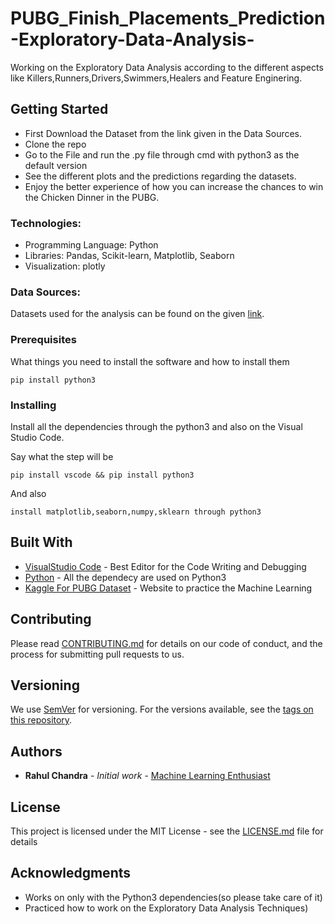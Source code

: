 # PUBG_Finish_Placements_Prediction-Exploratory-Data-Analysis-
Working on the Exploratory Data Analysis according to the different aspects like Killers,Runners,Drivers,Swimmers,Healers and Feature Enginering.

## Getting Started
* First Download the Dataset from the link given in the Data Sources.
* Clone the repo 
* Go to the File and run the .py file through cmd with python3 as the default version
* See the different plots and the predictions regarding the datasets.
* Enjoy the better experience of how you can increase the chances to win the Chicken Dinner in the PUBG.

### Technologies:
* Programming Language: Python
* Libraries: Pandas, Scikit-learn, Matplotlib, Seaborn
* Visualization: plotly
### Data Sources:
Datasets used for the analysis can be found on the given [link](https://www.kaggle.com/c/pubg-finish-placement-prediction).
### Prerequisites
What things you need to install the software and how to install them
```
pip install python3
```

### Installing
Install all the dependencies through the python3 and also on the Visual Studio Code.

Say what the step will be

```
pip install vscode && pip install python3
```
And also
```
install matplotlib,seaborn,numpy,sklearn through python3
```

## Built With

* [VisualStudio Code](https://code.visualstudio.com/) - Best Editor for the Code Writing and Debugging
* [Python](https://www.python.org/download/releases/3.0/) - All the dependecy are used on Python3
* [Kaggle For PUBG Dataset](https://www.kaggle.com) - Website to practice the Machine Learning

## Contributing

Please read [CONTRIBUTING.md](https://gist.github.com/PurpleBooth/b24679402957c63ec426) for details on our code of conduct, and the process for submitting pull requests to us.

## Versioning

We use [SemVer](http://semver.org/) for versioning. For the versions available, see the [tags on this repository](https://github.com/your/project/tags). 

## Authors

* **Rahul Chandra** - *Initial work* - [Machine Learning Enthusiast](https://github.com/irahulcse)


## License

This project is licensed under the MIT License - see the [LICENSE.md](LICENSE.md) file for details

## Acknowledgments

* Works on only with the Python3 dependencies(so please take care of it)
* Practiced how to work on the Exploratory Data Analysis Techniques)
